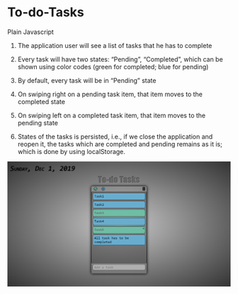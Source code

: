 # To-do-Tasks

Plain Javascript 

1. The application user will see a list of tasks that he has to complete

2. Every task will have two states: “Pending”, “Completed”, which can be shown using color codes (green for completed; blue for pending)

3. By default, every task will be in “Pending” state

4. On swiping right on a pending task item, that item moves to the completed state

5. On swiping left on a completed task item, that item moves to the pending state

6. States of the tasks is persisted, i.e., if we close the application and reopen it, the tasks which are completed and pending remains as it is; 
which is done by using localStorage.


![WEBPAGE](Capture.PNG)
